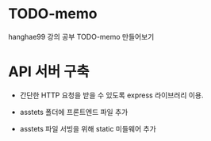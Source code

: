 # TODO-memo
hanghae99 강의 공부 TODO-memo 만들어보기

# API 서버 구축
 - 간단한 HTTP 요청을 받을 수 있도록 express 라이브러리 이용.

 - asstets 폴더에 프론트엔드 파일 추가
 
 - asstets 파일 서빙을 위해 static 미들웨어 추가